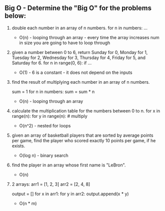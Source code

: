 ## Big O - Determine the "Big O" for the problems below:

1. double each number in an array of n numbers.
    for n in numbers:
        ...

    * O(n) - looping through an array - every time the array increases num in size you are going to have to loop through


2. given a number between 0 to 6, return Sunday for 0, Monday for 1, Tuesday for 2, Wednesday for 3, Thursday for 4, Friday for 5, and Saturday for 6.
    for n in range(0, 6):
        if ...

    * O(1) - 6 is a constant - it does not depend on the inputs


3. find the result of multiplying each number in an array of n numbers.

    sum = 1
    for n in numbers:
        sum = sum * n

    * O(n) - looping through an array


4. calculate the multiplication table for the numbers between 0 to n.
    for x in range(n):
        for y in range(n):
            # multiply

    * O(n^2) - nested for loops


5. given an array of basketball players that are sorted by average points per game, find the player who scored exactly 10 points per game, if he exists.
    * O(log n) - binary search


6. find the player in an array whose first name is "LeBron".
    * O(n)


7. 2 arrays:
    arr1 = [1, 2, 3]
    arr2 = [2, 4, 8]

    output = []
    for x in arr1:
      for y in arr2:
        output.append(x * y)

    * O(n * m)
